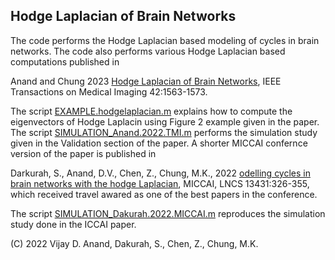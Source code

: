 ## Hodge Laplacian of Brain Networks


The code performs the Hodge Laplacian based modeling of cycles in brain networks. 
The code also performs various Hodge Laplacian based computations published in 

Anand and Chung 2023 [Hodge Laplacian of Brain Networks](https://github.com/laplcebeltrami/hodge/blob/main/anand.2023.pdf), IEEE Transactions on Medical Imaging 42:1563-1573.

The script [EXAMPLE.hodgelaplacian.m](https://github.com/laplcebeltrami/hodge/blob/main/EXAMPLE.hodgelaplacian.m) explains how to compute the eigenvectors of Hodge Laplacin using Figure 2 example given in the paper. The script [SIMULATION_Anand.2022.TMI.m](https://github.com/laplcebeltrami/hodge/blob/main/SIMULATION_Anand.2022.TMI.m) performs the simulation study given in the Validation section of the paper. 
A shorter MICCAI confernce version of the paper is published in 

Darkurah, S., Anand, D.V., Chen, Z., Chung, M.K., 2022 [odelling cycles in brain networks with the hodge Laplacian](https://github.com/laplcebeltrami/hodge/blob/main/dakurah.2022.MICCAI.pdf), MICCAI, LNCS 13431:326-355, which received travel awared as one of the best papers in the conference. 

The script [SIMULATION_Dakurah.2022.MICCAI.m](https://github.com/laplcebeltrami/hodge/blob/main/SIMULATION_Dakurah.2022.MICCAI.m) reproduces the simulation study done in the ICCAI paper.



(C) 2022 Vijay D. Anand, Dakurah, S., Chen, Z., Chung, M.K.
